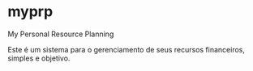 # myprp
My Personal Resource Planning

Este é um sistema para o gerenciamento de seus recursos financeiros, simples e objetivo.
